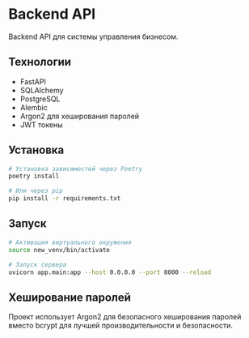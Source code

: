 # Backend API

Backend API для системы управления бизнесом.

## Технологии

- FastAPI
- SQLAlchemy
- PostgreSQL
- Alembic
- Argon2 для хеширования паролей
- JWT токены

## Установка

```bash
# Установка зависимостей через Poetry
poetry install

# Или через pip
pip install -r requirements.txt
```

## Запуск

```bash
# Активация виртуального окружения
source new_venv/bin/activate

# Запуск сервера
uvicorn app.main:app --host 0.0.0.0 --port 8000 --reload
```

## Хеширование паролей

Проект использует Argon2 для безопасного хеширования паролей вместо bcrypt для лучшей производительности и безопасности.
